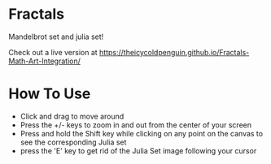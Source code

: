 # Fractals

Mandelbrot set and julia set!

Check out a live version at https://theicycoldpenguin.github.io/Fractals-Math-Art-Integration/

# How To Use

- Click and drag to move around
- Press the +/- keys to zoom in and out from the center of your screen
- Press and hold the Shift key while clicking on any point on the canvas to see the corresponding Julia set
- press the 'E' key to get rid of the Julia Set image following your cursor
